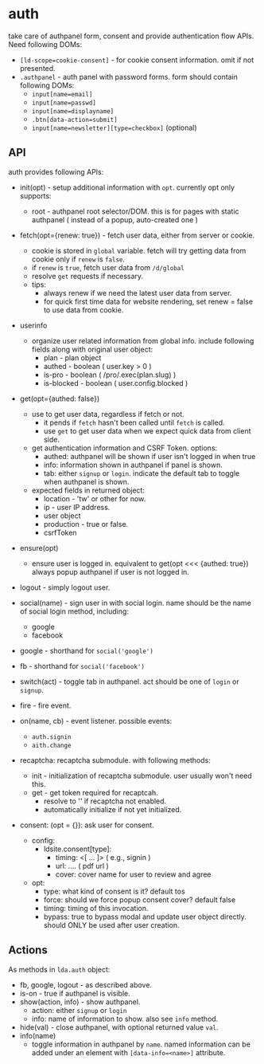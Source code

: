 # auth 

take care of authpanel form, consent and provide authentication flow APIs. Need following DOMs:

 * `[ld-scope=cookie-consent]` - for cookie consent information. omit if not presented.
 * `.authpanel` - auth panel with password forms. form should contain following DOMs:
   - `input[name=email]`
   - `input[name=passwd]`
   - `input[name=displayname]`
   - `.btn[data-action=submit]`
   - `input[name=newsletter][type=checkbox]` (optional)


## API

auth provides following APIs:

 * init(opt) - setup additional information with `opt`. currently opt only supports:
   - root - authpanel root selector/DOM. this is for pages with static authpanel ( instead of a popup, auto-created one )
 * fetch(opt={renew: true}) - fetch user data, either from server or cookie.
   - cookie is stored in `global` variable. fetch will try getting data from cookie only if `renew` is `false`.
   - if `renew` is `true`, fetch user data from `/d/global`
   - resolve `get` requests if necessary.
   - tips:
     - always renew if we need the latest user data from server.
     - for quick first time data for website rendering, set renew = false to use data from cookie.

 * userinfo
   - organize user related information from global info. include following fields along with original user object:
     - plan - plan object
     - authed - boolean ( user.key > 0 )
     - is-pro - boolean ( /pro/.exec(plan.slug) )
     - is-blocked - boolean ( user.config.blocked )

 * get(opt={authed: false})
   - use to get user data, regardless if fetch or not.
     - it pends if `fetch` hasn't been called until `fetch` is called.
     - use `get` to get user data when we expect quick data from client side.
   - get authentication information and CSRF Token. options:
     - authed: authpanel will be shown if user isn't logged in when true 
     - info: information shown in authpanel if panel is shown.
     - tab: either `signup` or `login`. indicate the default tab to toggle when authpanel is shown.
   - expected fields in returned object:
     - location - 'tw' or other for now.
     - ip - user IP address.
     - user object
     - production - true or false.
     - csrfToken

 * ensure(opt)
   - ensure user is logged in. equivalent to get(opt <<< {authed: true})
     always popup authpanel if user is not logged in.

 * logout - simply logout user.
 * social(name) - sign user in with social login. name should be the name of social login method, including:
   - google
   - facebook
 * google - shorthand for `social('google')`
 * fb - shorthand for `social('facebook')`
 * switch(act) - toggle tab in authpanel. act should be one of `login` or `signup`.
 * fire - fire event. 
 * on(name, cb) - event listener. possible events:
   - `auth.signin`
   - `aith.change`

 * recaptcha: recaptcha submodule. with following methods:
   - init - initialization of recaptcha submodule. user usually won't need this.
   - get - get token required for recaptcah.
     - resolve to '' if recaptcha not enabled.
     - automatically initialize if not yet initialized.

 * consent: (opt = {}): ask user for consent.
   - config:
     - ldsite.consent[type]:
       - timing: <[ ... ]> ( e.g., signin )
       - url: .... ( pdf url )
       - cover: cover name for user to review and agree
   - opt:
     - type: what kind of consent is it? default tos
     - force: should we force popup consent cover? default false
     - timing: timing of this invocation.
     - bypass: true to bypass modal and update user object directly. should ONLY be used after user creation.


## Actions

As methods in `lda.auth` object:

 * fb, google, logout - as described above.
 * is-on - true if authpanel is visible.
 * show(action, info) - show authpanel.
   - action: either `signup` or `login`
   - info: name of information to show. also see `info` method.
 * hide(val) - close authpanel, with optional returned value `val`.
 * info(name)
   - toggle information in authpanel by `name`.
     named information can be added under an element with `[data-info=<name>]` attribute.

